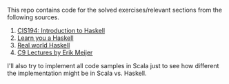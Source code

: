 This repo contains code for the solved exercises/relevant sections from the following sources.

1. [CIS194: Introduction to Haskell](https://www.cis.upenn.edu/~cis194/spring13/lectures.html)
2. [Learn you a Haskell](http://learnyouahaskell.com/)
3. [Real world Haskell](http://book.realworldhaskell.org/)
4. [C9 Lectures by Erik Meijer](https://channel9.msdn.com/Series/C9-Lectures-Erik-Meijer-Functional-Programming-Fundamentals)

I'll also try to implement all code samples in Scala just to see how different the implementation might be in Scala vs. Haskell.

